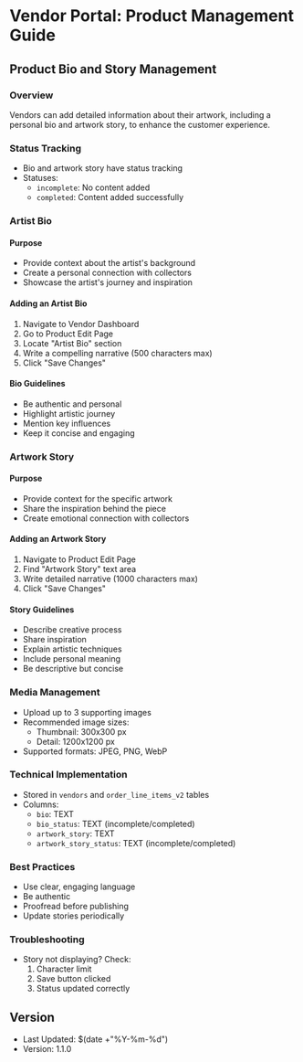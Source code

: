 # Vendor Portal: Product Management Guide

## Product Bio and Story Management

### Overview
Vendors can add detailed information about their artwork, including a personal bio and artwork story, to enhance the customer experience.

### Status Tracking
- Bio and artwork story have status tracking
- Statuses: 
  - `incomplete`: No content added
  - `completed`: Content added successfully

### Artist Bio
#### Purpose
- Provide context about the artist's background
- Create a personal connection with collectors
- Showcase the artist's journey and inspiration

#### Adding an Artist Bio
1. Navigate to Vendor Dashboard
2. Go to Product Edit Page
3. Locate "Artist Bio" section
4. Write a compelling narrative (500 characters max)
5. Click "Save Changes"

#### Bio Guidelines
- Be authentic and personal
- Highlight artistic journey
- Mention key influences
- Keep it concise and engaging

### Artwork Story
#### Purpose
- Provide context for the specific artwork
- Share the inspiration behind the piece
- Create emotional connection with collectors

#### Adding an Artwork Story
1. Navigate to Product Edit Page
2. Find "Artwork Story" text area
3. Write detailed narrative (1000 characters max)
4. Click "Save Changes"

#### Story Guidelines
- Describe creative process
- Share inspiration
- Explain artistic techniques
- Include personal meaning
- Be descriptive but concise

### Media Management
- Upload up to 3 supporting images
- Recommended image sizes: 
  - Thumbnail: 300x300 px
  - Detail: 1200x1200 px
- Supported formats: JPEG, PNG, WebP

### Technical Implementation
- Stored in `vendors` and `order_line_items_v2` tables
- Columns: 
  - `bio`: TEXT
  - `bio_status`: TEXT (incomplete/completed)
  - `artwork_story`: TEXT
  - `artwork_story_status`: TEXT (incomplete/completed)

### Best Practices
- Use clear, engaging language
- Be authentic
- Proofread before publishing
- Update stories periodically

### Troubleshooting
- Story not displaying? Check:
  1. Character limit
  2. Save button clicked
  3. Status updated correctly

## Version
- Last Updated: $(date +"%Y-%m-%d")
- Version: 1.1.0 